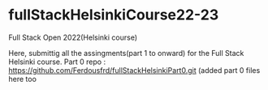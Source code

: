 # fullStackHelsinkiCourse22-23
Full Stack Open 2022(Helsinki course)


Here, submittig all the assingments(part 1 to onward) for the Full Stack Helsinki course.
Part 0 repo : https://github.com/Ferdousfrd/fullStackHelsinkiPart0.git
(added part 0 files here too
